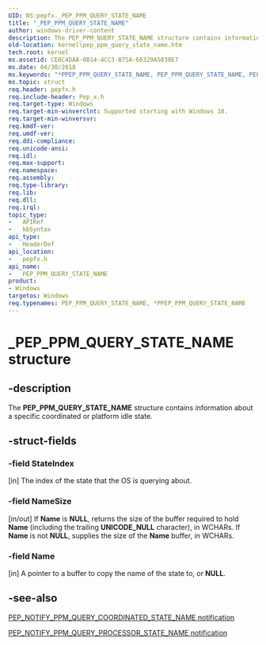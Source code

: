 ```yaml
---
UID: NS:pepfx._PEP_PPM_QUERY_STATE_NAME
title: "_PEP_PPM_QUERY_STATE_NAME"
author: windows-driver-content
description: The PEP_PPM_QUERY_STATE_NAME structure contains information about a specific coordinated or platform idle state.
old-location: kernel\pep_ppm_query_state_name.htm
tech.root: kernel
ms.assetid: CE0C4DAA-0B14-4CC3-B75A-66329A5830E7
ms.date: 04/30/2018
ms.keywords: "*PPEP_PPM_QUERY_STATE_NAME, PEP_PPM_QUERY_STATE_NAME, PEP_PPM_QUERY_STATE_NAME structure [Kernel-Mode Driver Architecture], PPEP_PPM_QUERY_STATE_NAME, PPEP_PPM_QUERY_STATE_NAME structure pointer [Kernel-Mode Driver Architecture], _PEP_PPM_QUERY_STATE_NAME, kernel.pep_ppm_query_state_name, pepfx/PEP_PPM_QUERY_STATE_NAME, pepfx/PPEP_PPM_QUERY_STATE_NAME"
ms.topic: struct
req.header: pepfx.h
req.include-header: Pep_x.h
req.target-type: Windows
req.target-min-winverclnt: Supported starting with Windows 10.
req.target-min-winversvr: 
req.kmdf-ver: 
req.umdf-ver: 
req.ddi-compliance: 
req.unicode-ansi: 
req.idl: 
req.max-support: 
req.namespace: 
req.assembly: 
req.type-library: 
req.lib: 
req.dll: 
req.irql: 
topic_type:
-	APIRef
-	kbSyntax
api_type:
-	HeaderDef
api_location:
-	pepfx.h
api_name:
-	PEP_PPM_QUERY_STATE_NAME
product:
- Windows
targetos: Windows
req.typenames: PEP_PPM_QUERY_STATE_NAME, *PPEP_PPM_QUERY_STATE_NAME
---
```


# _PEP_PPM_QUERY_STATE_NAME structure


## -description


The <b>PEP_PPM_QUERY_STATE_NAME</b> structure contains information about a specific coordinated or platform idle state. 


## -struct-fields




### -field StateIndex

[in] The index of the state that the OS is querying about.


### -field NameSize

[in/out] If <b>Name</b> is <b>NULL</b>, returns the size of the buffer required to hold <b>Name</b> (including the trailing <b>UNICODE_NULL</b> character), in WCHARs.
If <b>Name</b> is not <b>NULL</b>, supplies the size of the <b>Name</b> buffer, in WCHARs.   



### -field Name

[in] A pointer to a buffer to copy the name of the state to, or <b>NULL</b>. 


## -see-also




<a href="https://msdn.microsoft.com/library/windows/hardware/mt186778">PEP_NOTIFY_PPM_QUERY_COORDINATED_STATE_NAME notification</a>



<a href="https://msdn.microsoft.com/library/windows/hardware/mt186786">PEP_NOTIFY_PPM_QUERY_PROCESSOR_STATE_NAME notification</a>
 

 

